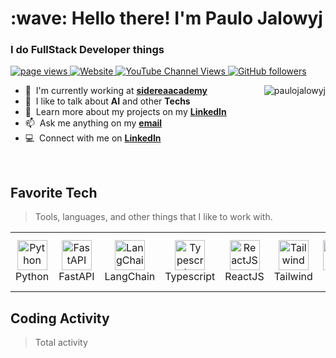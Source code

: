 <h1 align="left" id="macropower-title">:wave: Hello there! I'm Paulo Jalowyj</h1>
<h3 align="left">I do FullStack Developer things</h3>

<p align="left">
  <a href="https://github.com/paulojalowyj">
    <img src="https://komarev.com/ghpvc/?username=paulojalowyj" alt="page views" />
  </a>
  <a href="https://sidereaacademy.com">
    <img alt="Website" src="https://img.shields.io/website?url=https://sidereaacademy.com">
  </a>
  <a href="https://www.youtube.com/@sidereaacademy">
    <img alt="YouTube Channel Views" src="https://img.shields.io/youtube/channel/views/UCO99pBThL3DdRUIkq3o0GCw?style=flat&logo=youtube">
  </a>
  <a href="https://github.com/paulojalowyj?tab=followers">
    <img alt="GitHub followers" src="https://img.shields.io/github/followers/paulojalowyj?style=flat&logo=github">
  </a>
</p>

<a href="#techs">
  <img src="https://github-readme-streak-stats.herokuapp.com/?user=paulojalowyj" alt="paulojalowyj" align="right" />
</a>

- :office: &nbsp;I'm currently working at **[sidereaacademy]**
- :speech_balloon: &nbsp;I like to talk about **AI** and other **Techs**
- :book: &nbsp;Learn more about my projects on my **[LinkedIn]**
- :mailbox: &nbsp;Ask me anything on my **[email]**
- :computer: &nbsp;Connect with me on **[LinkedIn]**

<br>

<h2 align="left" id="techs">Favorite Tech</h2>

> Tools, languages, and other things that I like to work with.

<table>
  <tr>
      <td align="center" width="96">
      <a href="#">
        <img src="https://user-images.githubusercontent.com/25181517/183423507-c056a6f9-1ba8-4312-a350-19bcbc5a8697.png" width="48" height="48" alt="Python" />
      </a>
      <br>Python
    </td>
        <td align="center"  width="96">
      <a href="#">
        <img src="https://avatars.githubusercontent.com/u/156354296?s=200&v=4" width="48" height="48" alt="FastAPI" />
      </a>
      <br>FastAPI
    </td>
        <td align="center" width="96">
      <a href="#" >
        <img src="https://avatars.githubusercontent.com/u/126733545?s=200&v=4" width="48" height="48" alt="LangChain" />
      </a>
      <br>LangChain
    </td>
    <td align="center" width="96">
      <a href="#">
        <img src="https://user-images.githubusercontent.com/25181517/183890598-19a0ac2d-e88a-4005-a8df-1ee36782fde1.png" width="48" height="48" alt="Typescript" />
      </a>
      <br>Typescript
    </td>
        <td align="center" width="96">
      <a href="#" >
        <img src="https://user-images.githubusercontent.com/25181517/183897015-94a058a6-b86e-4e42-a37f-bf92061753e5.png" width="48" height="48" alt="ReactJS" />
      </a>
      <br>ReactJS
    </td>
        <td align="center" width="96">
      <a href="#" >
        <img src="https://user-images.githubusercontent.com/25181517/202896760-337261ed-ee92-4979-84c4-d4b829c7355d.png" width="48" height="48" alt="Tailwind" />
      </a>
      <br>Tailwind
    </td>
    <td align="center" width="96">
      <a href="#">
        <img src="https://user-images.githubusercontent.com/25181517/183568594-85e280a7-0d7e-4d1a-9028-c8c2209e073c.png" width="48" height="48" alt="Node" />
      </a>
      <br>Node
    </td>
    <td align="center" width="96">
      <a href="#">
        <img src="https://github.com/marwin1991/profile-technology-icons/assets/136815194/519bfaf3-c242-431e-a269-876979f05574" width="48" height="48" alt="NestJS" />
      </a>
      <br>NestJS
    </td>
    <td align="center" width="96">
      <a href="#macropower-tech" >
        <img src="https://user-images.githubusercontent.com/25181517/192108891-d86b6220-e232-423a-bf5f-90903e6887c3.png" width="48" height="48" alt="VS Code" />
      </a>
      <br>VS Code
    </td>
  </tr>
</table>

<h2 align="left">Coding Activity</h2>

> Total activity

<!-- links -->

[email]: mailto:paulo@typefy.tech "paulo@typefy.tech"
[linkedin]: https://www.linkedin.com/in/paulojalowyj "Paulo Jalowyj LinkedIn"
[sidereaacademy]: https://sidereaacademy.com "Sidérea Academy"
